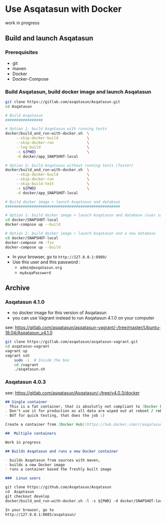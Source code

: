 
# Use Asqatasun with Docker

work in progress

## Build and launch Asqatasun 

### Prerequisites
* git
* maven 
* Docker
* Docker-Compose

### Build Asqatasun, build docker image and launch Asqatasun
```bash
git clone https://gitlab.com/asqatasun/Asqatasun.git
cd Asqatasun

# Build Asqatasun
#################

# Option 1: build Asqatasun with running tests 
docker/build_and_run-with-docker.sh  \
     --skip-docker-build             \
     --skip-docker-run               \
     --log-build                     \
     -s ${PWD}                       \
     -d docker/app_SNAPSHOT-local 

# Option 2: build Asqatasun without running tests (faster)
docker/build_and_run-with-docker.sh  \
     --skip-docker-build             \
     --skip-docker-run               \
     --skip-build-test               \
     -s ${PWD}                       \
     -d docker/app_SNAPSHOT-local 

# Build docker image + launch Asqatasun and database
####################################################

# Option 1: build docker image + launch Asqatasun and database (uses same database, if it already exists)
cd docker/SNAPSHOT-local 
docker-compose up --build

# Option 2: build docker image + launch Asqatasun and a new database
cd docker/SNAPSHOT-local 
docker-compose rm -fsv
docker-compose up --build
```

* In your browser, go to `http://127.0.0.1:8989/` 
* Use this user and this password :
    * `admin@asqatasun.org`
    * `myAsqaPassword`

## Archive

### Asqatasun 4.1.0
- no docker image for this version of Asqatasun
- you can use Vagrant instead to run Asqatasun 4.1.0 on your computer

see: https://gitlab.com/asqatasun/asqatasun-vagrant/-/tree/master/Ubuntu-18.04/Asqatasun_v4.1.0

```bash
git clone https://gitlab.com/asqatasun/asqatasun-vagrant.git
cd asqatasun-vagrant
vagrant up
vagrant ssh
    sudo -i  # Inside the box
    cd /vagrant
    ./asqatasun.sh
```


### Asqatasun 4.0.3
see: https://gitlab.com/asqatasun/Asqatasun/-/tree/v4.0.3/docker

```markdown
## Single container
- This is a fat container, that is absolutly not compliant to [Docker best-practices](https://docs.docker.com/engine/userguide/eng-image/dockerfile_best-practices/)
- Don't use it for production as all data are wiped out at reboot / rebuild
- BUT for quick testing, that does the job :)

Create a container from [Docker Hub](https://hub.docker.com/r/asqatasun/asqatasun/)

##  Multiple containers

Work in progress

## Builds Asqatasun and runs a new Docker container

- builds Asqatasun from sources with maven,
- builds a new Docker image
- runs a container based the freshly built image

###  Linux users

git clone https://github.com/Asqatasun/Asqatasun
cd  Asqatasun
git checkout develop
docker/build_and_run-with-docker.sh -l -s ${PWD} -d docker/SNAPSHOT-local

In your browser, go to
http://127.0.0.1:8085/asqatasun/
````
